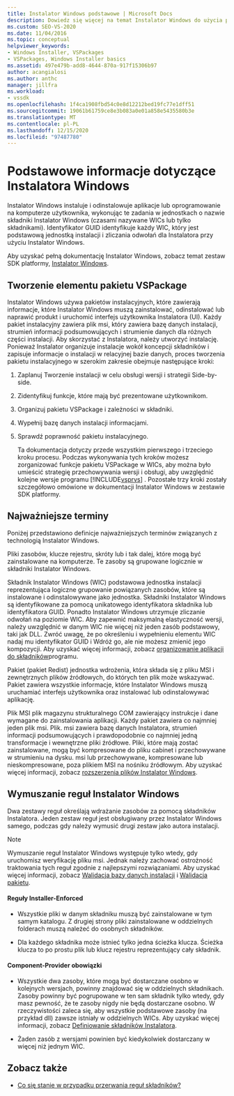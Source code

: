 ```yaml
---
title: Instalator Windows podstawowe | Microsoft Docs
description: Dowiedz się więcej na temat Instalator Windows do użycia podczas instalowania pakietu VSPackage, w tym organizowania funkcji pakietu VSPackage w składniki Instalator Windows.
ms.custom: SEO-VS-2020
ms.date: 11/04/2016
ms.topic: conceptual
helpviewer_keywords:
- Windows Installer, VSPackages
- VSPackages, Windows Installer basics
ms.assetid: 497e479b-add8-4644-870a-917f15306b97
author: acangialosi
ms.author: anthc
manager: jillfra
ms.workload:
- vssdk
ms.openlocfilehash: 1f4ca1908fbd54c0e8d12212bed19fc77e1dff51
ms.sourcegitcommit: 19061b61759ce8e3b083a0e01a858e5435580b3e
ms.translationtype: MT
ms.contentlocale: pl-PL
ms.lasthandoff: 12/15/2020
ms.locfileid: "97487780"
---
```

# <a name="windows-installer-basics"></a>Podstawowe informacje dotyczące Instalatora Windows
Instalator Windows instaluje i odinstalowuje aplikacje lub oprogramowanie na komputerze użytkownika, wykonując te zadania w jednostkach o nazwie składniki Instalator Windows (czasami nazywane WICs lub tylko składnikami). Identyfikator GUID identyfikuje każdy WIC, który jest podstawową jednostką instalacji i zliczania odwołań dla Instalatora przy użyciu Instalator Windows.

 Aby uzyskać pełną dokumentację Instalator Windows, zobacz temat zestaw SDK platformy, [Instalator Windows](/previous-versions/2kt85ked(v=vs.120)).

## <a name="authoring-a-vspackage"></a>Tworzenie elementu pakietu VSPackage
 Instalator Windows używa pakietów instalacyjnych, które zawierają informacje, które Instalator Windows muszą zainstalować, odinstalować lub naprawić produkt i uruchomić interfejs użytkownika Instalatora (UI). Każdy pakiet instalacyjny zawiera plik msi, który zawiera bazę danych instalacji, strumień informacji podsumowujących i strumienie danych dla różnych części instalacji. Aby skorzystać z Instalatora, należy utworzyć instalację. Ponieważ Instalator organizuje instalacje wokół koncepcji składników i zapisuje informacje o instalacji w relacyjnej bazie danych, proces tworzenia pakietu instalacyjnego w szerokim zakresie obejmuje następujące kroki:

1. Zaplanuj Tworzenie instalacji w celu obsługi wersji i strategii Side-by-side.

2. Zidentyfikuj funkcje, które mają być prezentowane użytkownikom.

3. Organizuj pakietu VSPackage i zależności w składniki.

4. Wypełnij bazę danych instalacji informacjami.

5. Sprawdź poprawność pakietu instalacyjnego.

   Ta dokumentacja dotyczy przede wszystkim pierwszego i trzeciego kroku procesu. Podczas wykonywania tych kroków możesz zorganizować funkcje pakietu VSPackage w WICs, aby można było umieścić strategię przechowywania wersji i obsługi, aby uwzględnić kolejne wersje programu [!INCLUDE[vsprvs](../../code-quality/includes/vsprvs_md.md)] . Pozostałe trzy kroki zostały szczegółowo omówione w dokumentacji Instalator Windows w zestawie SDK platformy.

## <a name="key-terms"></a>Najważniejsze terminy
 Poniżej przedstawiono definicje najważniejszych terminów związanych z technologią Instalator Windows.

 Pliki zasobów, klucze rejestru, skróty lub i tak dalej, które mogą być zainstalowane na komputerze. Te zasoby są grupowane logicznie w składniki Instalator Windows.

 Składnik Instalator Windows (WIC) podstawowa jednostka instalacji reprezentująca logiczne grupowanie powiązanych zasobów, które są instalowane i odinstalowywane jako jednostka. Składniki Instalator Windows są identyfikowane za pomocą unikatowego identyfikatora składnika lub identyfikatora GUID. Ponadto Instalator Windows utrzymuje zliczanie odwołań na poziomie WIC. Aby zapewnić maksymalną elastyczność wersji, należy uwzględnić w danym WIC nie więcej niż jeden zasób podstawowy, taki jak DLL. Zwróć uwagę, że po określeniu i wypełnieniu elementu WIC nadaj mu identyfikator GUID i Wdróż go, ale nie możesz zmienić jego kompozycji. Aby uzyskać więcej informacji, zobacz [organizowanie aplikacji do składników](/windows/desktop/Msi/organizing-applications-into-components)programu.

 Pakiet (pakiet Redist) jednostka wdrożenia, która składa się z pliku MSI i zewnętrznych plików źródłowych, do których ten plik może wskazywać. Pakiet zawiera wszystkie informacje, które Instalator Windows muszą uruchamiać interfejs użytkownika oraz instalować lub odinstalowywać aplikację.

 Plik MSI plik magazynu strukturalnego COM zawierający instrukcje i dane wymagane do zainstalowania aplikacji. Każdy pakiet zawiera co najmniej jeden plik msi. Plik. msi zawiera bazę danych Instalatora, strumień informacji podsumowujących i prawdopodobnie co najmniej jedną transformacje i wewnętrzne pliki źródłowe. Pliki, które mają zostać zainstalowane, mogą być kompresowane do pliku cabinet i przechowywane w strumieniu na dysku. msi lub przechowywane, kompresowane lub nieskompresowane, poza plikiem MSI na nośniku źródłowym. Aby uzyskać więcej informacji, zobacz [rozszerzenia plików Instalator Windows](/windows/desktop/Msi/windows-installer-file-extensions).

## <a name="windows-installer-rules-enforcement"></a>Wymuszanie reguł Instalator Windows
 Dwa zestawy reguł określają wdrażanie zasobów za pomocą składników Instalatora. Jeden zestaw reguł jest obsługiwany przez Instalator Windows samego, podczas gdy należy wymusić drugi zestaw jako autora instalacji.

> [!NOTE]
> Wymuszanie reguł Instalator Windows występuje tylko wtedy, gdy uruchomisz weryfikację pliku msi. Jednak należy zachować ostrożność traktowania tych reguł zgodnie z najlepszymi rozwiązaniami. Aby uzyskać więcej informacji, zobacz [Walidacja bazy danych instalacji](/windows/desktop/Msi/validating-an-installation-database) i [Walidacja pakietu](/windows/desktop/Msi/package-validation).

#### <a name="installer-enforced-rules"></a>Reguły Installer-Enforced

- Wszystkie pliki w danym składniku muszą być zainstalowane w tym samym katalogu. Z drugiej strony pliki zainstalowane w oddzielnych folderach muszą należeć do osobnych składników.

- Dla każdego składnika może istnieć tylko jedna ścieżka klucza. Ścieżka klucza to po prostu plik lub klucz rejestru reprezentujący cały składnik.

#### <a name="component-provider-responsibilities"></a>Component-Provider obowiązki

- Wszystkie dwa zasoby, które mogą być dostarczane osobno w kolejnych wersjach, powinny znajdować się w oddzielnych składnikach. Zasoby powinny być pogrupowane w ten sam składnik tylko wtedy, gdy masz pewność, że te zasoby nigdy nie będą dostarczane osobno. W rzeczywistości zaleca się, aby wszystkie podstawowe zasoby (na przykład dll) zawsze istniały w oddzielnych WICs. Aby uzyskać więcej informacji, zobacz [Definiowanie składników Instalatora](/windows/desktop/Msi/defining-installer-components).

- Żaden zasób z wersjami powinien być kiedykolwiek dostarczany w więcej niż jednym WIC.

## <a name="see-also"></a>Zobacz także
- [Co się stanie w przypadku przerwania reguł składników?](/windows/desktop/Msi/what-happens-if-the-component-rules-are-broken)
